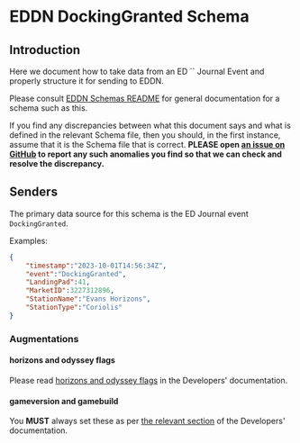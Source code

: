 # EDDN DockingGranted Schema

## Introduction
Here we document how to take data from an ED `` Journal 
Event and properly structure it for sending to EDDN.

Please consult [EDDN Schemas README](./README-EDDN-schemas.md) for general
documentation for a schema such as this.

If you find any discrepancies between what this document says and what is
defined in the relevant Schema file, then you should, in the first instance,
assume that it is the Schema file that is correct.
**PLEASE open
[an issue on GitHub](https://github.com/EDCD/EDDN/issues/new/choose)
to report any such anomalies you find so that we can check and resolve the
discrepancy.**

## Senders
The primary data source for this schema is the ED Journal event 
`DockingGranted`.

Examples:

```json
{
    "timestamp":"2023-10-01T14:56:34Z",
    "event":"DockingGranted",
    "LandingPad":41,
    "MarketID":3227312896,
    "StationName":"Evans Horizons",
    "StationType":"Coriolis"
}
```

### Augmentations
#### horizons and odyssey flags
Please read [horizons and odyssey flags](../docs/Developers.md#horizons-and-odyssey-flags)
in the Developers' documentation.

#### gameversion and gamebuild
You **MUST** always set these as per [the relevant section](../docs/Developers.md#gameversions-and-gamebuild)
of the Developers' documentation.
